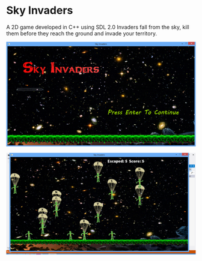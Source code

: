 # Sky Invaders
A 2D game developed in C++ using SDL 2.0
Invaders fall from the sky, kill them before they reach the ground and invade your territory.


![](https://github.com/bheuju/Sky-Invaders/blob/master/results/image1.PNG)

![](https://github.com/bheuju/Sky-Invaders/blob/master/results/image2.PNG)


